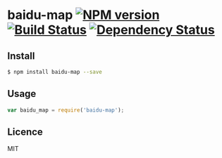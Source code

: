 # baidu-map [![NPM version](https://badge.fury.io/js/baidu-map.svg)](http://badge.fury.io/js/baidu-map) [![Build Status](https://travis-ci.org/supersheep/baidu-map.svg?branch=master)](https://travis-ci.org/supersheep/baidu-map) [![Dependency Status](https://gemnasium.com/supersheep/baidu-map.svg)](https://gemnasium.com/supersheep/baidu-map)

<!-- description -->

## Install

```bash
$ npm install baidu-map --save
```

## Usage

```js
var baidu_map = require('baidu-map');
```

## Licence

MIT
<!-- do not want to make nodeinit to complicated, you can edit this whenever you want. -->